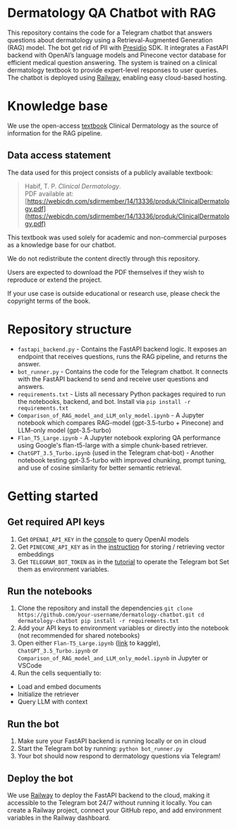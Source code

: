 # Dermatology QA Chatbot with RAG
This repository contains the code for a Telegram chatbot that answers questions about dermatology using a Retrieval-Augmented Generation (RAG) model. The bot get rid of PII with [Presidio](https://microsoft.github.io/presidio/) SDK. It integrates a FastAPI backend with OpenAI’s language models and Pinecone vector database for efficient medical question answering. 
The system is trained on a clinical dermatology textbook to provide expert-level responses to user queries. The chatbot is deployed using [Railway](https://railway.com/), enabling easy cloud-based hosting.

# Knowledge base
We use the open-access [textbook]((https://webicdn.com/sdirmember/14/13336/produk/ClinicalDermatology.pdf)) Clinical Dermatology as the source of information for the RAG pipeline. 
## Data access statement
The data used for this project consists of a publicly available textbook:
> Habif, T. P. *Clinical Dermatology*.  
> PDF available at: [https://webicdn.com/sdirmember/14/13336/produk/ClinicalDermatology.pdf](https://webicdn.com/sdirmember/14/13336/produk/ClinicalDermatology.pdf)

This textbook was used solely for academic and non-commercial purposes as a knowledge base for our chatbot.

We do not redistribute the content directly through this repository.  

Users are expected to download the PDF themselves if they wish to reproduce or extend the project.

If your use case is outside educational or research use, please check the copyright terms of the book.

# Repository structure
- `fastapi_backend.py` - Contains the FastAPI backend logic. It exposes an endpoint that receives questions, runs the RAG pipeline, and returns the answer.
- `bot_runner.py` - Contains the code for the Telegram chatbot. It connects with the FastAPI backend to send and receive user questions and answers.
- `requirements.txt` - Lists all necessary Python packages required to run the notebooks, backend, and bot. Install via `pip install -r requirements.txt`
- `Comparison_of_RAG_model_and_LLM_only_model.ipynb` - A Jupyter notebook which compares RAG-model (gpt-3.5-turbo + Pinecone) and LLM-only model (gpt-3.5-turbo)
- `Flan_T5_Large.ipynb` - A Jupyter notebook exploring QA performance using Google's flan-t5-large with a simple chunk-based retriever.
- `ChatGPT_3.5_Turbo.ipynb` (used in the Telegram chat-bot) - Another notebook testing gpt-3.5-turbo with improved chunking, prompt tuning, and use of cosine similarity for better semantic retrieval.

# Getting started
## Get required API keys
1. Get `OPENAI_API_KEY` in the [console](https://platform.openai.com/account/api-keys) to query OpenAI models
2. Get `PINECONE_API_KEY` as in the [instruction](https://docs.pinecone.io/guides/projects/manage-api-keys) for storing / retrieving vector embeddings
3. Get `TELEGRAM_BOT_TOKEN` as in the [tutorial](https://core.telegram.org/bots/tutorial) to operate the Telegram bot
Set them as environment variables.

## Run the notebooks
1. Clone the repository and install the dependencies
`
git clone https://github.com/your-username/dermatology-chatbot.git
cd dermatology-chatbot
pip install -r requirements.txt
`
2. Add your API keys to environment variables or directly into the notebook (not recommended for shared notebooks)
3. Open either `Flan-T5_Large.ipynb` ([link](https://www.kaggle.com/code/maggieoliver1/dermatology-rag-model-a) to kaggle), `ChatGPT_3.5_Turbo.ipynb` or `Comparison_of_RAG_model_and_LLM_only_model.ipynb` in Jupyter or VSCode
4. Run the cells sequentially to:
- Load and embed documents
- Initialize the retriever
- Query LLM with context 

## Run the bot
1. Make sure your FastAPI backend is running locally or on in cloud
2. Start the Telegram bot by running: `python bot_runner.py`
3. Your bot should now respond to dermatology questions via Telegram!

## Deploy the bot
We use [Railway](https://railway.com/) to deploy the FastAPI backend to the cloud, making it accessible to the Telegram bot 24/7 without running it locally. You can create a Railway project, connect your GitHub repo, and add environment variables in the Railway dashboard.
  

